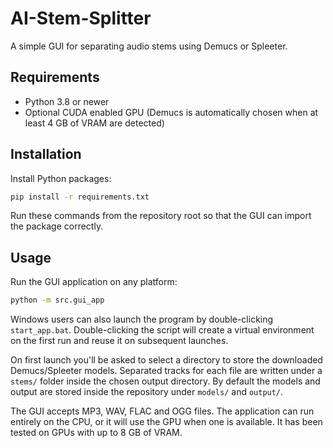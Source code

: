 # AI-Stem-Splitter

A simple GUI for separating audio stems using Demucs or Spleeter.

## Requirements

- Python 3.8 or newer
- Optional CUDA enabled GPU (Demucs is automatically chosen when at least
  4&nbsp;GB of VRAM are detected)


## Installation

Install Python packages:

```bash
pip install -r requirements.txt
```

Run these commands from the repository root so that the GUI can import the
package correctly.

## Usage

Run the GUI application on any platform:

```bash
python -m src.gui_app
```

Windows users can also launch the program by double-clicking
`start_app.bat`.
Double-clicking the script will create a virtual environment on the first run
and reuse it on subsequent launches.

On first launch you'll be asked to select a directory to store the downloaded
Demucs/Spleeter models. Separated tracks for each file are written under a
`stems/` folder inside the chosen output directory. By default the models and
output are stored inside the repository under `models/` and `output/`.

The GUI accepts MP3, WAV, FLAC and OGG files. The application can run entirely
on the CPU, or it will use the GPU when one is available. It has been tested on
GPUs with up to 8&nbsp;GB of VRAM.
